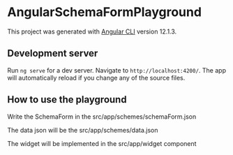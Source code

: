 # AngularSchemaFormPlayground

This project was generated with [Angular CLI](https://github.com/angular/angular-cli) version 12.1.3.

## Development server

Run `ng serve` for a dev server. Navigate to `http://localhost:4200/`. The app will automatically reload if you change any of the source files.

## How to use the playground

  Write the SchemaForm in the src/app/schemes/schemaForm.json

  The data json will be the src/app/schemes/data.json

  The widget will be implemented in the src/app/widget component
